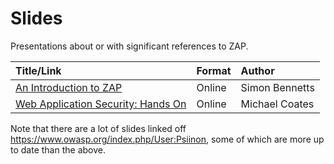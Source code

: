 # Slides

Presentations about or with significant references to ZAP.

| **Title/Link** | **Format** | **Author** |
|:---------------|:-----------|:-----------|
| [An Introduction to ZAP](http://www.slideshare.net/psiinon/owasp-2012-appsec-dublin-zap-intro) | Online     | Simon Bennetts |
| [Web Application Security: Hands On](http://people.mozilla.org/~mcoates/assets/fallback/index.html) | Online     | Michael Coates |

Note that there are a lot of slides linked off https://www.owasp.org/index.php/User:Psiinon, some of which are more up to date than the above.